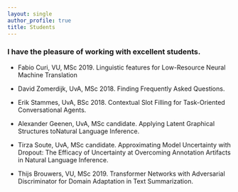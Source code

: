 ```yaml
---
layout: single
author_profile: true
title: Students 
---
```


### I have the pleasure of working with excellent students.

* Fabio Curi, VU, MSc 2019. Linguistic features for Low-Resource Neural Machine Translation

* David Zomerdijk, UvA, MSc 2018. Finding Frequently Asked Questions.

* Erik Stammes, UvA, BSc 2018. Contextual Slot Filling for Task-Oriented Conversational Agents.

* Alexander Geenen, UvA, MSc candidate. Applying Latent Graphical Structures toNatural Language Inference.

* Tirza Soute, UvA, MSc candidate. Approximating Model Uncertainty with Dropout: The Efficacy of Uncertainty at Overcoming Annotation Artifacts in Natural Language Inference.

* Thijs Brouwers, VU, MSc 2019. Transformer Networks with Adversarial Discriminator for Domain Adaptation in Text Summarization.


